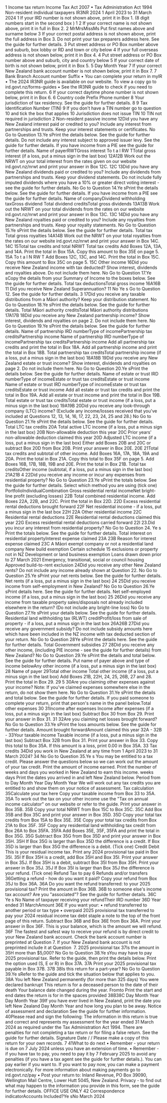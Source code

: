 1 Income tax return Income Tax Act 2007 • Tax Administration Act 1994 Non-resident individual taxpayers IR3NR 2024 1 April 2023 to 31 March 2024 1 If your IRD number is not shown above, print it in Box 1. (8 digit numbers start in the second box ) 1 2 If your correct name is not shown above, print it in full in Box 2. 2 MrMrsMissMs Put first names above and surname below 3 If your correct postal address is not shown above, print the full address in Box 3. Do not print your tax preparers address here. See the guide for further details. 3 Put street address or PO Box number above and suburb, box lobby or RD and town or city below 4 If your full overseas address is not shown below, print it in Box 4. 4 Put street address or PO Box number above and suburb, city and country below 5 If your correct date of birth is not shown below, print it in Box 5. 5 Day Month Year 7 If your correct New Zealand bank account number is not shown below, print it in Box 7. 7 Bank Branch Account number Suffix • You can complete your return in myIR • The 2024 IR3NR guide is available on our website. To view a copy go to ird.govt.nz/forms-guides • See the IR3NR guide to check if you need to complete this return. 6 If your correct daytime phone number is not shown below, print it in Box 6. 6 Country code Prefix Phone number 8 Your jurisdiction of tax residency. See the guide for further details. 8 9 Tax Identification Number (TIN) 9 If you don't have a TIN number go to question 10 and tick the box that applies 10 Jurisdiction does not issue TIN 10 TIN not required in jurisdiction 2 Non-resident passive income 12Did you have any New Zealand interest paid or credited to you? Include any interest from partnerships and trusts. Keep your interest statements or certificates. No Go to Question 13.Ye sPrint the details below. See the guide for further details. Do not include any interest subject to approved issuer levy. See the guide for further details. If you have income from a PIE see the guide for further details. Name of payerRWTGross interest To t a l RW TTotal gross interest (if a loss, put a minus sign in the last box) 12A12B Work out the NRWT on your total interest from the rates given on our website ird.govt.nz/nrwt and print your answer in Box 12C. 12C 13Did you have any New Zealand dividends paid or credited to you? Include any dividends from partnerships and trusts. Keep your dividend statements. Do not include fully imputed dividends where you have a 10% or greater direct voting interest - see the guide for further details. No Go to Question 14.Ye sPrint the details below. See the guide for further details. If you have income from a PIE see the guide for further details. Name of companyDividend withholding taxGross dividend Total dividend creditsTotal gross dividends 13A13B Work out the NRWT on your total dividends from the rates on our website ird.govt.nz/nrwt and print your answer in Box 13C. 13C 14Did you have any New Zealand royalties paid or credited to you? Include any royalties from partnerships and trusts. Keep your royalty statements. No Go to Question 15.Ye sPrint the details below. See the guide for further details. Total tax Total gross royalties 14A14B Work out the NRWT on your total royalties from the rates on our website ird.govt.nz/nrwt and print your answer in Box 14C. 14C 15Total tax credits and total NRWT Total tax credits Add Boxes 12A, 13A, and 14A. Print the total in Box 15A. Copy this amount to Box 35E on page 5. 15A To t a l N RW T Add Boxes 12C, 13C, and 14C. Print the total in Box 15C. Copy this amount to Box 35C on page 5. 15C Other income 16Did you receive New Zealand income with tax deducted? Show interest, dividends and royalties above. Do not include them here. No Go to Question 17.Ye sCopy the details from your Summary of Income to the boxes below. See the guide for further details. Total tax deductionsTotal gross income 16A16B 11 Did you receive New Zealand Superannuation? 11 No Ye s Go to Question 12. See the guide for further details. 3 17Did you receive any taxable distributions from a Māori authority? Keep your distribution statement. No Go to Question 18.Ye sPrint the details below. See the guide for further details. Total Māori authority creditsTotal Māori authority distributions 17A17B 18Did you receive any New Zealand partnership income? Show interest, dividends and royalties on page 2. Do not include them here. No Go to Question 19.Ye sPrint the details below. See the guide for further details. Name of partnership IRD numberType of incomePartnership tax creditsPartnership income Name of partnership IRD numberType of incomePartnership tax creditsPartnership income Add all partnership tax credits and print the total in Box 18A. Add all partnership income and print the total in Box 18B. Total partnership tax creditsTotal partnership income (if a loss, put a minus sign in the last box) 18A18B 19Did you receive any New Zealand estate or trust income? Show interest, dividends and royalties on page 2. Do not include them here. No Go to Question 20.Ye sPrint the details below. See the guide for further details. Name of estate or trust IRD numberType of incomeEstate or trust tax creditsEstate or trust income Name of estate or trust IRD numberType of incomeEstate or trust tax creditsEstate or trust income Add all estate or trust tax credits and print the total in Box 19A. Add all estate or trust income and print the total in Box 19B. Total estate or trust tax creditsTotal estate or trust income (if a loss, put a minus sign in the last box) 19A19B 20Did you receive any look-through company (LTC) income? (Exclude any income/losses received that you've included at Questions 12, 13, 14, 16, 17, 22, 23, 24, 25 and 28.) No Go to Question 21.Ye sPrint the details below. See the guide for further details. Total LTC tax credits 20A Total active LTC income (if a loss, put a minus sign in the last box) 20B Non-allowable deduction this year 20C Prior years' non-allowable deduction claimed this year 20D Adjusted LTC income (if a loss, put a minus sign in the last box) Either add Boxes 20B and 20C or subtract Box 20D from Box 20B. Print your answer in Box 20E. 20E 21Total tax credits and subtotal of other income. Add Boxes 16A, 17A, 18A, 19A and 20A. Print the total in Box 21A. Copy this total to Box 35F on page 5. Add Boxes 16B, 17B, 18B, 19B and 20E. Print the total in Box 21B. Total tax creditsOther income (subtotal, if a loss, put a minus sign in the last box) 21A21B 4 22Did you receive any income or incur any expenses from residential property? No Go to Question 23.Ye sPrint the totals below. See the guide for further details. Select which method you are using (tick one) PortfolioIndividualCombination Gross residential rental incomeNet bright-line profit (excluding losses) 22B Total combined residential income. Add Boxes 22A, 22B, and 22C. Print the total in Box 22D. 22D Excess residential rental deductions brought forward 22F Net residential income - if a loss, put a minus sign in the last box 22H 22A Other residential income 22C Residential rental deductions 22E Residential rental deductions claimed this year 22G Excess residential rental deductions carried forward 22I 23.Did you incur any interest from residential property? No Go to Question 24. Ye s Print the totals below. See the guide for further details. Total interest on residential propertyInterest expense claimed 23A 23B Reason for interest expense claimed 23C A Māori exempt company or not a residential land company New build exemption Certain schedule 15 exclusions or property not in NZ Development or land business exemption Loans drawn down prior to 27 March 2021 Emergency, transitional, social or council housing Approved build-to-rent exclusion 24Did you receive any other New Zealand rents? Do not include any income already shown at Question 22. No Go to Question 25.Ye sPrint your net rents below. See the guide for further details. Net rents (if a loss, put a minus sign in the last box) 24 25Did you receive income from self-employment in New Zealand? No Go to Question 26.Ye sPrint details here. See the guide for further details. Net self-employed income (if a loss, put a minus sign in the last box) 25 26Did you receive any income from taxable property sales/disposals not already included elsewhere in the return? (Do not include any bright-line loss) No Go to Question 27.Ye sPrint your details below. See the guide for further details. Residential land withholding tax (RLWT) creditProfit/loss from sale of property - if a loss, put a minus sign in the last box 26A26B 27Did you receive any government subsidy? Do not include subsidy amounts here which have been included in the NZ income with tax deducted section of your return. No Go to Question 28Ye sPrint the details here. See the guide for further details. Total Government subsidies 27 28Did you receive any other income, (including PIE income - see the guide for further details) from New Zealand? No Go to Question 29.Ye sPrint the details and total below. See the guide for further details. Put name of payer above and type of income belowAny other income (if a loss, put a minus sign in the last box) 28 Name of payer 29Total other income Total other income (if a loss, put a minus sign in the last box) Add Boxes 21B, 22H, 24, 25, 26B, 27 and 28. Print the total in Box 29. 29 5 30Are you claiming other expenses against your income? Note: If you've claimed expenses somewhere else in the return, do not show them here. No Go to Question 31.Ye sPrint the details and total below. See the guide for further details. If you paid someone to complete your return, print that person's name in the panel below.Total other expenses 30 31Income after expenses Income after expenses (if a loss, put a minus sign in the last box) Subtract Box 30 from Box 29. Print your answer in Box 31. 31 32Are you claiming net losses brought forward? No Go to Question 33.Ye sPrint the loss amounts below. See the guide for further details. Amount brought forwardAmount claimed this year 32A - 32B - 33Your taxable income Taxable income (if a loss, put a minus sign in the last box) Subtract Box 32B from Box 31. Print your answer in Box 33. Copy this total to Box 35A. If this amount is a loss, print 0.00 in Box 35A. 33 Tax credits 34Did you work in New Zealand at any time from 1 April 2023 to 31 March 2024? 34 No Go to Question 35.Ye s You may be entitled to a tax credit. Please answer the questions below so we can work out the amount of your tax credit. Print the amount of income earned. Print the number of weeks and days you worked in New Zealand to earn this income. weeks days Print the dates you arrived in and left New Zealand below. Period from to Day Month Year Day Month Year We will work out any tax credits you are entitled to and show them on your notice of assessment. Tax calculation 35Calculate your tax here Copy your taxable income from Box 33 to 35A. 35A To work out the tax on your other income use the "Tax on annual income calculator" on our website or refer to the guide. Print your answer in Box 35B. 35B Copy your total NRWT from Box 15C to Box 35C. 35C Add Box 35B and Box 35C and print your answer in Box 35D. 35D Copy your total tax credits from Box 15A to Box 35E. 35E Copy your total tax credits from Box 21A to Box 35F. 35F Copy any residential land withholding tax credit from Box 26A to Box 35FA. 35FA Add Boxes 35E, 35F, 35FA and print the total in Box 35G. 35G Subtract Box 35G from Box 35D and print your answer in Box 35H. 35H If Box 35G is larger than Box 35D the difference is a credit. If Box 35D is larger than Box 35G the difference is a debit. (Tick one) Credit Debit This is your residual income tax. Print any 2024 provisional tax paid in Box 35I. 35I If Box 35H is a credit, add Box 35H and Box 35I. Print your answer in Box 35J. If Box 35H is a debit, subtract Box 35I from Box 35H. Print your answer in Box 35J. 35J If Box 35I is larger than Box 35J the difference is your refund. (Tick one) Refund Tax to pay 6 Refunds and/or transfers 36Getting a refund - how do you want it paid? Copy your refund from Box 35J to Box 36A. 36A Do you want the refund transferred: to your 2025 provisional tax? Print the amount in Box 36B. 36B to someone else's income tax account? Are you "associated"? See the guide for further details. 36C Ye s No Name of taxpayer receiving your refundTheir IRD number 36D Year ended 31 MarchAmount 36E If you want your: • refund transferred to another period or tax type • overpaid 2025 provisional tax transferred to pay your 2024 residual income tax debt staple a note to the top of the front page of this return. Subtract Box 36B and Box 36E from Box 36A. Print your answer in Box 36F. This is your balance, which is the amount we will refund. 36F The fastest and safest way to receive your refund is by direct credit to your New Zealand bank account. Check the bank account number is preprinted at Question 7. If your New Zealand bank account is not preprinted include it at Question  7. 2025 provisional tax 37Is the amount in 35H more than $5,000? No Go to Question 38.Ye sYou may have to pay 2025 provisional tax. Refer to the guide, then print the details below. Print the option used (S, E or R) in Box 37A. 37A Print your 2025 provisional tax payable in Box 37B. 37B 38Is this return for a part-year? No Go to Question 39.Ye sRefer to the guide and tick the situation below that applies to you. 38A You left New Zealand permanently (for more than 325 days) You were declared bankrupt This return is for a deceased person to the date of their death Your balance date changed during the year. Fromto Print the start and end dates the return is for in the spaces provided 38B38C Day Month Year Day Month Year 39If you have ever lived in New Zealand, print the date you left New Zealand Day Month Year and how long you plan to be away. Notice of assessment and declaration See the guide for further information. 40Please read and sign the following: The information in this return is true and correct and represents my assessment for the year ended 31 March 2024 as required under the Tax Administration Act 1994. There are penalties for not completing a tax return or for filing a false return. See the guide for further details. Signature Date / / Please make a copy of this return for your own records. 7 41What to do next • Remember - your return is due on 7 July 2024 unless you have an extension of time. • Remember - if you have tax to pay, you need to pay it by 7 February 2025 to avoid any penalties (if you have a tax agent see the guide for further details.). You can pay earlier if you want to. If you want to pay now, you can make a payment electronically. For more information about making payments go to ird.govt.nz/pay • Post your return to: Inland Revenue, PO Box 39090, Wellington Mail Centre, Lower Hutt 5045, New Zealand. Privacy - to find out what may happen to the information you provide in this form, see the guide for further details. OFFICE USE ONLY 42 Correspondence indicatorAccounts Included?Ye sNo March 2024